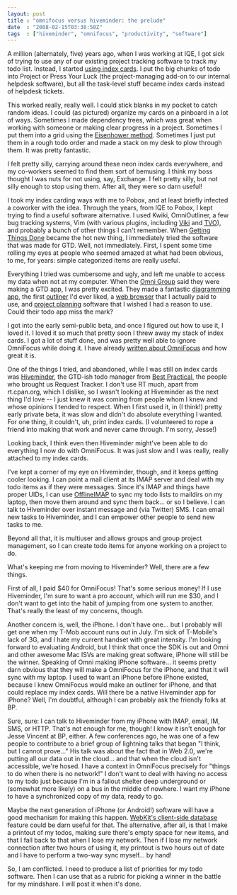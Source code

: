 ```yaml
---
layout: post
title : "omnifocus versus hiveminder: the prelude"
date  : "2008-02-15T03:38:50Z"
tags  : ["hiveminder", "omnifocus", "productivity", "software"]
---
```

A million (alternately, five) years ago, when I was working at IQE, I got sick
of trying to use any of our existing project tracking software to track my todo
list.  Instead, I started [using index
cards](http://www.flickr.com/photos/rjbs/328834262/).  I put the big chunks of
todo into Project or Press Your Luck (the project-managing add-on to our
internal helpdesk software), but all the task-level stuff became index cards
instead of helpdesk tickets.

This worked really, really well.  I could stick blanks in my pocket to catch
random ideas.  I could (as pictured) organize my cards on a pinboard in a lot
of ways.  Sometimes I made dependency trees, which was great when working with
someone or making clear progress in a project.  Sometimes I put them into a
grid using the [Eisenhower
method](http://en.wikipedia.org/wiki/Time_management#The_Eisenhower_Method).
Sometimes I just put them in a rough todo order and made a stack on my desk to
plow through them.  It was pretty fantastic.

I felt pretty silly, carrying around these neon index cards everywhere, and my
co-workers seemed to find them sort of bemusing.  I think my boss thought I was
nuts for not using, say, Exchange.  I felt pretty silly, but not silly enough
to stop using them.  After all, they were so darn useful!

I took my index carding ways with me to Pobox, and at least briefly infected a
coworker with the idea.  Through the years, from IQE to Pobox, I kept trying to
find a useful software alternative.  I used Kwiki, OmniOutliner, a few bug
tracking systems, Vim (with various plugins, including
[Viki](http://www.vim.org/scripts/script.php?script_id=861) and
[TVO](http://bike-nomad.com/vim/vimoutliner.html)), and probably a bunch of
other things I can't remember.  When [Getting Things
Done](http://en.wikipedia.org/wiki/Getting_Things_Done) became the hot new
thing, I immediately tried the software that was made for GTD.  Well, not
immediately.  First, I spent some time rolling my eyes at people who seemed
amazed at what had been obvious, to me, for years: simple categorized items are
really useful.

Everything I tried was cumbersome and ugly, and left me unable to access my
data when not at my computer.  When the [Omni Group](http://www.omnigroup.com/)
said they were making a GTD app, I was pretty excited.  They made a fantastic
[diagramming app](http://www.omnigroup.com/applications/omnigraffle/), the
first [outliner](http://www.omnigroup.com/applications/omnioutliner/) I'd ever
liked, a [web browser](http://www.omnigroup.com/applications/omniweb/) that I
actually paid to use, and [project
planning](http://www.omnigroup.com/applications/omniplan/) software that I
wished I had a reason to use.  Could their todo app miss the mark?

I got into the early semi-public beta, and once I figured out how to use it, I
loved it.  I loved it so much that pretty soon I threw away my stack of index
cards.  I got a lot of stuff done, and was pretty well able to ignore OmniFocus
while doing it.  I have already [written about
OmniFocus](http://rjbs.manxome.org/rubric/entry/1544) and how great it is.

One of the things I tried, and abandoned, while I was still on index cards was
[Hiveminder](http://hiveminder.com/), the GTD-ish todo manager from [Best
Practical](http://bestpractical.com/), the people who brought us Request
Tracker.  I don't use RT much, apart from rt.cpan.org, which I dislike, so
I wasn't looking at Hiveminder as the next thing I'd love -- I just knew it was
coming from people whom I knew and whose opinions I tended to respect.  When I
first used it, in (I think!) pretty early private beta, it was slow and didn't
do absolute everything I wanted.  For one thing, it couldn't, uh, print index
cards.  (I volunteered to rope a friend into making that work and never came
through.  I'm sorry, Jesse!)

Looking back, I think even then Hiveminder might've been able to do everything
I now do with OmniFocus.  It was just slow and I was really, really attached to
my index cards.

I've kept a corner of my eye on Hiveminder, though, and it keeps getting cooler
looking.  I can point a mail client at its IMAP server and deal with my todo
items as if they were messages.  Since it's IMAP and things have proper UIDs, I
can use [OfflineIMAP](http://software.complete.org/offlineimap) to sync my todo
lists to maildirs on my laptop, then move them around and sync them back... or
so I believe.  I can talk to Hiveminder over instant message and (via Twitter)
SMS.  I can email new tasks to Hiveminder, and I can empower other people to
send new tasks to me.

Beyond all that, it is multiuser and allows groups and group project
management, so I can create todo items for anyone working on a project to do.

What's keeping me from moving to Hiveminder?  Well, there are a few things.

First of all, I paid $40 for OmniFocus!  That's some serious money!  If I use
Hiveminder, I'm sure to want a pro account, which will run me $30, and I don't
want to get into the habit of jumping from one system to another.  That's
really the least of my concerns, though.

Another concern is, well, the iPhone.  I don't have one... but I probably will
get one when my T-Mob account runs out in July.  I'm sick of T-Mobile's lack of
3G, and I hate my current handset with great intensity.  I'm looking forward to
evaluating Android, but I think that once the SDK is out and Omni and other
awesome Mac ISVs are making great software, iPhone will still be the winner.
Speaking of Omni making iPhone software... it seems pretty darn obvious that
they will make a OmniFocus for the iPhone, and that it will sync with my
laptop.  I used to want an iPhone before iPhone existed, because I knew
OmniFocus would make an outliner for iPhone, and that could replace my index
cards.  Will there be a native Hiveminder app for iPhone?  Well, I'm doubtful,
although I can probably ask the friendly folks at BP.

Sure, sure:  I can talk to Hiveminder from my iPhone with IMAP, email, IM, SMS,
or HTTP.  That's not enough for me, though!  I know it isn't enough for Jesse
Vincent at BP, either.  A few conferences ago, he was one of a few people to
contribute to a brief group of lightning talks that began "I think, but I
cannot prove..."  His talk was about the fact that in Web 2.0, we're putting
all our data out in the cloud... and that when the cloud isn't accessible,
we're hosed.  I have a context in OmniFocus precisely for "things to do when
there is no network!"  I don't want to deal with having no access to my todo
just because I'm in a fallout shelter deep underground or (somewhat more
likely) on a bus in the middle of nowhere.  I want my iPhone to have a
synchronized copy of my data, ready to go.

Maybe the next generation of iPhone (or Android!) software will have a good
mechanism for making this happen.  [WebKit's client-side
database](http://webkit.org/blog/126/webkit-does-html5-client-side-database-storage/)
feature could be darn useful for that.  The alternative, after all, is that I
make a printout of my todos, making sure there's empty space for new items, and
that I fall back to that when I lose my network.  Then if I lose my network
connection after two hours of using it, my printout is two hours out of date
and I have to perform a two-way sync myself... by hand!

So, I am conflicted.  I need to produce a list of priorities for my todo
software.  Then I can use that as a rubric for picking a winner in the battle
for my mindshare.  I will post it when it's done.

